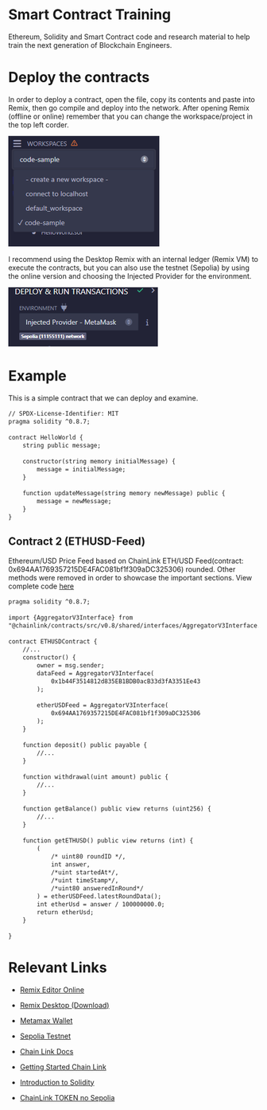 # Smart Contract Training
Ethereum, Solidity and Smart Contract code and research material to help train the next generation of Blockchain Engineers.

Deploy the contracts
===
In order to deploy a contract, open the file, copy its contents and paste into Remix, then go compile and deploy into the network.
After opening Remix (offline or online) remember that you can change the workspace/project in the top left corder.

![Remix Workspace](LN002.png "Environment")

I recommend using the Desktop Remix with an internal ledger (Remix VM) to execute the contracts, but you can also use the testnet (Sepolia)
by using the online version and choosing the Injected Provider for the environment.

![Environment](LN001.png "Environment")


Example
====
This is a simple contract that we can deploy and examine.
```solidity
// SPDX-License-Identifier: MIT
pragma solidity ^0.8.7;

contract HelloWorld {
    string public message;

    constructor(string memory initialMessage) {
        message = initialMessage;
    }

    function updateMessage(string memory newMessage) public {
        message = newMessage;
    }
}
```

## Contract 2 (ETHUSD-Feed)
Ethereum/USD Price Feed based on ChainLink ETH/USD Feed(contract: 0x694AA1769357215DE4FAC081bf1f309aDC325306) rounded. 
Other methods were removed in order to showcase the important sections.
View complete code [here](./contracts/DataFeedWallet.sol)

```solidity
pragma solidity ^0.8.7;

import {AggregatorV3Interface} from "@chainlink/contracts/src/v0.8/shared/interfaces/AggregatorV3Interface.sol";

contract ETHUSDContract {
	//...
    constructor() {
        owner = msg.sender;
        dataFeed = AggregatorV3Interface(
            0x1b44F3514812d835EB1BDB0acB33d3fA3351Ee43
        );

        etherUSDFeed = AggregatorV3Interface(
            0x694AA1769357215DE4FAC081bf1f309aDC325306
        );
    }

    function deposit() public payable {
    	//...
    }

    function withdrawal(uint amount) public {
    	//...
    }

    function getBalance() public view returns (uint256) {
    	//...
    }

    function getETHUSD() public view returns (int) {
        (
            /* uint80 roundID */,
            int answer,
            /*uint startedAt*/,
            /*uint timeStamp*/,
            /*uint80 answeredInRound*/
        ) = etherUSDFeed.latestRoundData();
        int etherUsd = answer / 100000000.0;
        return etherUsd;
    }

}
```


# Relevant Links
* [Remix Editor Online](https://remix.ethereum.org/)
* [Remix Desktop (Download)](https://github.com/ethereum/remix-desktop/releases)
* [Metamax Wallet](https://metamask.io/)
* [Sepolia Testnet](https://sepolia.etherscan.io/)
* [Chain Link Docs](https://docs.chain.link/)
* [Getting Started Chain Link](https://docs.chain.link/data-streams/getting-started)
* [Introduction to Solidity](https://docs.soliditylang.org/en/v0.8.25/introduction-to-smart-contracts.html)

* [ChainLink TOKEN no Sepolia](https://sepolia.etherscan.io/token/0x779877a7b0d9e8603169ddbd7836e478b4624789?a=0xa285a56bb18cb9b41347efd9720066322c3468fa)
